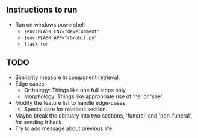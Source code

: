 <!-- ## Directory Tree
```
+-- app (flask sevice)
   +-- messages (CBR/Lazy learning part)
      +-- data (Case-Base)
         +-- 101_funeral_component.csv 
         +-- 101_personal_component.csv 
         +-- 101_relations_component.csv 
         +-- 101_single_component.csv 
      +-- __init__.py
      +-- funeral.py
      +-- main.py
      +-- personal_info.py
      +-- relations.py
      +-- single_comp.py
   +-- templates (HTML templates)
         +-- index.html
   +-- __init__.py
   +-- routes.py (flask routes)
+-- cbrobit.py (main flask file)
+-- LICENSE
+-- README.md
``` -->
<!-- ```
|--- cbrservice
|   |--- app 
|       |--- messages 
|           |--- data 
|               |--- 101_funeral_component.csv 
|               |--- 101_personal_component.csv 
|               |--- 101_relations_component.csv 
|               |--- 101_single_component.csv 
|           |--- __init__.py
|           |--- funeral.py
|           |--- main.py
|           |--- personal_info.py
|           |--- relations.py
|           |--- single_comp.py
|       |--- templates 
|               |--- index.html
|       |--- __init__.py
|       |--- routes.py 
|   |--- cbrobit.py
|--- LICENSE
|--- README.md
``` -->

## Instructions to run
- Run on windows powershell
    - ```$env:FLASK_ENV="development"```
    - ```$env:FLASK_APP="cbrobit.py"```
    - ```flask run```

## TODO
- Similarity measure in component retrieval.
- Edge cases:
   - Orthology: Things like one full stops only.
   - Morphology: Things like appropriate use of 'he' or 'she'.
- Modify the feature list to handle edge-cases.
   - Special care for relations section.
- Maybe break the obituary into two sections, 'funeral' and 'non-funeral', for sending it back.
- Try to add message about previous life.
